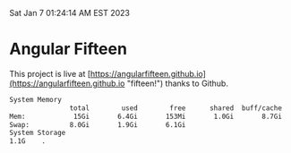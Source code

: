 Sat Jan  7 01:24:14 AM EST 2023

# Angular Fifteen


This project is live at [https://angularfifteen.github.io](https://angularfifteen.github.io "fifteen!") thanks to Github.

```bash
System Memory
               total        used        free      shared  buff/cache   available
Mem:            15Gi       6.4Gi       153Mi       1.0Gi       8.7Gi       7.5Gi
Swap:          8.0Gi       1.9Gi       6.1Gi
System Storage
1.1G	.
```
```bash
